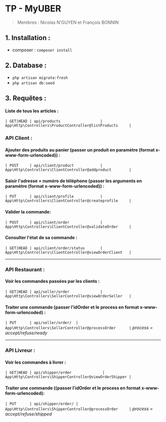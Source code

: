 # TP - MyUBER

> Membres : Nicolas N'GUYEN et François BONNIN

## 1. Installation :
   - composer : `composer install`

## 2. Database :
   - `php artisan migrate:fresh`
   - `php artisan db:seed`

## 3. Requêtes :

#### Liste de tous les articles :
```| GET|HEAD | api/products                  | App\Http\Controllers\ProductController@listProducts     |```


### API Client :
#### Ajouter des produits au panier (passer un produit en paramètre (format x-www-form-urlencoded)) : 
```| POST     | api/client/product            | App\Http\Controllers\ClientController@addproduct        |```

#### Saisir l'adresse + numéro de téléphone (passer les arguments en paramètre (format x-www-form-urlencoded)) :
```| PUT      | api/client/profile            | App\Http\Controllers\ClientController@createprofile     |```

#### Valider la commande:
```| POST     | api/client/order              | App\Http\Controllers\ClientController@validateOrder     |```

#### Consulter l'état de sa commande :
```| GET|HEAD | api/client/order/status       | App\Http\Controllers\ClientController@viewOrderClient   |```

<hr>

### API Restaurant :
#### Voir les commandes passées par les clients :
```| GET|HEAD | api/seller/order              | App\Http\Controllers\SellerController@viewOrderSeller   |```

#### Traiter une commande (passer l'idOrder et le process en format x-www-form-urlencoded) :
```| PUT      | api/seller/order/  | App\Http\Controllers\SellerController@processOrder      |```
*process = accept/refuse/ready*

<hr>

### API Livreur :
#### Voir les commandes à livrer :
```| GET|HEAD | api/shipper/order              | App\Http\Controllers\ShipperController@viewOrderShipper |```

#### Traiter une commande ((passer l'idOrder et le process en format x-www-form-urlencoded):
```| PUT      | api/shipper/order/ | App\Http\Controllers\ShipperController@processOrder     |```
*process = accept/refuse/shipped*